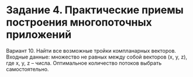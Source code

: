 # Задание 4. Практические приемы построения многопоточных приложений
Вариант 10.
Найти все возможные тройки компланарных векторов. Входные
данные: множество не равных между собой векторов (x, y, z), где x, y, z –
числа. Оптимальное количество потоков выбрать самостоятельно.
